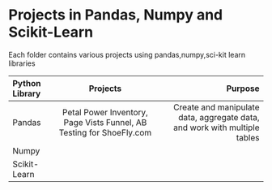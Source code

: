 # Projects in Pandas, Numpy and Scikit-Learn

Each folder contains various projects using pandas,numpy,sci-kit learn libraries 

| Python Library     | Projects | Purpose |
| :---        |    :----:   |          ---: |
| Pandas      | Petal Power Inventory, Page Vists Funnel, AB Testing for ShoeFly.com       | Create and manipulate data, aggregate data, and work with multiple tables   |
| Numpy  |        |       |
| Scikit-Learn  |        |       |
